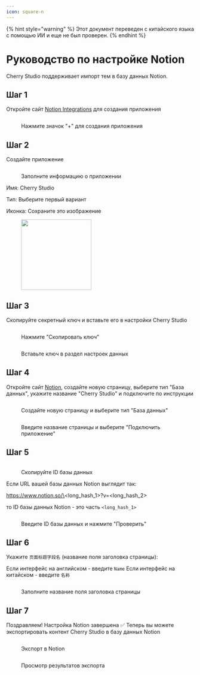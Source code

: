 ```yaml
---
icon: square-n
---
```


{% hint style="warning" %}
Этот документ переведен с китайского языка с помощью ИИ и еще не был проверен.
{% endhint %}

# Руководство по настройке Notion

Cherry Studio поддерживает импорт тем в базу данных Notion.

## Шаг 1

Откройте сайт [Notion Integrations](https://www.notion.so/profile/integrations) для создания приложения

<figure><img src="../.gitbook/assets/notion/创建应用.png" alt=""><figcaption><p>Нажмите значок "+" для создания приложения</p></figcaption></figure>

## Шаг 2

Создайте приложение

<figure><img src="../.gitbook/assets/notion/填写应用信息.png" alt=""><figcaption><p>Заполните информацию о приложении</p></figcaption></figure>

Имя: Cherry Studio

Тип: Выберите первый вариант

Иконка: Сохраните это изображение

<figure><img src="../.gitbook/assets/notion/Cherry-Studio-Logo.png" alt="" width="188"><figcaption></figcaption></figure>

## Шаг 3

Скопируйте секретный ключ и вставьте его в настройки Cherry Studio

<figure><img src="../.gitbook/assets/notion/复制密钥.png" alt=""><figcaption><p>Нажмите "Скопировать ключ"</p></figcaption></figure>

<figure><img src="../.gitbook/assets/notion/填写密钥.png" alt=""><figcaption><p>Вставьте ключ в раздел настроек данных</p></figcaption></figure>

## Шаг 4

Откройте сайт [Notion](https://www.notion.so/), создайте новую страницу, выберите тип "База данных", укажите название "Cherry Studio" и подключите по инструкции

<figure><img src="../.gitbook/assets/notion/创建页面.png" alt=""><figcaption><p>Создайте новую страницу и выберите тип "База данных"</p></figcaption></figure>

<figure><img src="../.gitbook/assets/notion/连接APP.png" alt=""><figcaption><p>Введите название страницы и выберите "Подключить приложение"</p></figcaption></figure>

## Шаг 5

<figure><img src="../.gitbook/assets/notion/复制数据库ID.png" alt=""><figcaption><p>Скопируйте ID базы данных</p></figcaption></figure>

Если URL вашей базы данных Notion выглядит так:

https://www.notion.so/\<long_hash_1>?v=\<long_hash_2>

то ID базы данных Notion - это часть `<long_hash_1>`

<figure><img src="../.gitbook/assets/notion/填写数据库ID.png" alt=""><figcaption><p>Введите ID базы данных и нажмите "Проверить"</p></figcaption></figure>

## Шаг 6

Укажите `页面标题字段名` (название поля заголовка страницы):

Если интерфейс на английском - введите `Name`
Если интерфейс на китайском - введите `名称`

<figure><img src="../.gitbook/assets/notion/填写页面标题字段名.png" alt=""><figcaption><p>Заполните название поля заголовка страницы</p></figcaption></figure>

## Шаг 7

Поздравляем! Настройка Notion завершена ✅ Теперь вы можете экспортировать контент Cherry Studio в базу данных Notion

<figure><img src="../.gitbook/assets/notion/导出.png" alt=""><figcaption><p>Экспорт в Notion</p></figcaption></figure>

<figure><img src="../.gitbook/assets/notion/查看结果.png" alt=""><figcaption><p>Просмотр результатов экспорта</p></figcaption></figure>